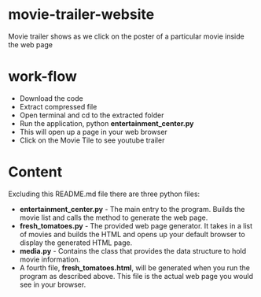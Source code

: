 # movie-trailer-website
Movie trailer shows as we click on the poster of a particular movie  inside the web page

# work-flow
* Download the code
* Extract compressed file
* Open terminal and cd to the extracted folder
* Run the application, python **entertainment_center.py**
* This will open up a page in your web browser
* Click on the Movie Tile to see youtube trailer

# Content 
Excluding this README.md file there are three python files:

* **entertainment_center.py** - The main entry to the program. Builds the movie list and calls the method to generate the web page.
* **fresh_tomatoes.py** - The provided web page generator. It takes in a list of movies and builds the HTML and opens up your default browser to display the generated HTML page.
* **media.py** - Contains the class that provides the data structure to hold movie information.
* A fourth file, **fresh_tomatoes.html**, will be generated when you run the program as described above. This file is the actual web page you would see in your browser.


